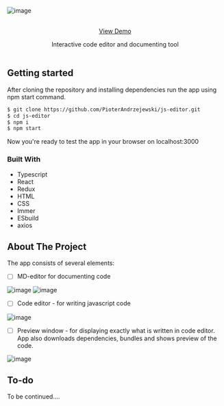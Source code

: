 

<!-- PROJECT LOGO -->
![image](https://github.com/PioterAndrzejewski/js-editor/assets/109315248/4369db19-dc9b-4fa0-b54c-6f2206b77d23)


<br />
<div align="center">
<a href="https://pioterandrzejewski.github.io/js-editor/">View Demo</a> <br>
  <p align="center">
Interactive code editor and documenting tool
    <br />
    <br />
  </p>
</div>

## Getting started

After cloning the repository and installing dependencies run the app using npm start command. 

  ```sh
  $ git clone https://github.com/PioterAndrzejewski/js-editor.git
  $ cd js-editor
  $ npm i
  $ npm start
  ```
Now you're ready to test the app in your browser on localhost:3000

### Built With

- Typescript
- React
- Redux
- HTML
- CSS
- Immer
- ESbuild
- axios

## About The Project

The app consists of several elements:

- [ ] MD-editor for documenting code

![image](https://github.com/PioterAndrzejewski/js-editor/assets/109315248/42718f58-64f9-441c-9558-f4c77273ab00)
![image](https://github.com/PioterAndrzejewski/js-editor/assets/109315248/0c7b0737-db09-40a5-ba1a-c0ab0d443124)



- [ ] Code editor - for writing javascript code

![image](https://github.com/PioterAndrzejewski/js-editor/assets/109315248/8e5d96d4-06c2-4b63-b75d-ad7336400e6d)


- [ ] Preview window - for displaying exactly what is written in code editor. App also downloads dependencies, bundles and shows preview of the code.

![image](https://github.com/PioterAndrzejewski/js-editor/assets/109315248/9f58ebe1-b933-4f5f-b155-c621224b1f73)


 ## To-do
To be continued....
